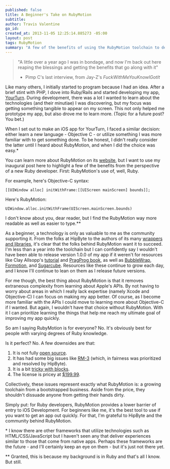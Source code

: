 ```yaml
---
published: false
title: A Beginner's Take on RubyMotion
subtitle:
author: Travis Valentine
ga_id:
created_at: 2013-11-05 12:25:14.885273 -05:00
layout: post
tags: RubyMotion
summary: "A few of the benefits of using the RubyMotion toolchain to develop iOS apps from a beginner's perspective."
---
```


>"A little over a year ago I was in bondage,
>and now I'm back out here reaping the blessings
>and getting the benefits that go along with it"
>- Pimp C's last interview, from Jay-Z's _FuckWithMeYouKnowIGotIt_

Like many others, I initially started to program because I had an idea. After a brief stint with PHP, I dove into Ruby/Rails and started developing my app, [YourTurn](http://yourturn.org). During development, there was a lot I wanted to learn about the technologies (and their minutiae) I was discovering, but my focus was getting something tangible to appear on my screen. This not only helped me prototype my app, but also drove me to learn more. (Topic for a future post? You bet.)

When I set out to make an iOS app for YourTurn, I faced a similar decision: either learn a new language - Objective C - or utilize something I was more familiar with to get something done. To be honest, I didn't really consider the latter until I heard about RubyMotion, and when I did the choice was easy.\*

You can learn more about RubyMotion on its [website](http://www.rubymotion.com/), but I want to use my inaugural post here to highlight a few of the benefits from the perspective of a new Ruby developer. First: RubyMotion's use of, well, Ruby.

For example, here's Objective-C syntax:

<pre><code class="language-objectivec">[[UIWindow alloc] initWithFrame:[[UIScreen mainScreen] bounds]];</code></pre>

Here's RubyMotion:

<pre><code class="language-ruby">UIWindow.alloc.initWithFrame(UIScreen.mainScreen.bounds)</code></pre>

I don't know about you, dear reader, but I find the RubyMotion way more readable as well as easier to type.\*\*

As a beginner, a technology is only as valuable to me as the community supporting it. From the folks at HipByte to the authors of its many [wrappers and libraries](http://rubymotion-wrappers.com/), it's clear that the folks behind RubyMotion want it to succeed. I'm less than a year into the toolchain but I can confidently say I wouldn't have been able to release version 1.0.0 of my app if it weren't for resources like Clay Allsopp's [tutorial](http://rubymotion-tutorial.com/) and [PragProg book](http://pragprog.com/book/carubym/), as well as [BubbleWrap](http://bubblewrap.io/), [Formotion](https://github.com/clayallsopp/formotion), and [Sugarcube](https://github.com/rubymotion/sugarcube). Resources like these continue to grow each day, and I know I'll continue to lean on them as I release future versions.

For me though, the best thing about RubyMotion is that it removes extraneous complexity from learning about Apple's APIs. By not having to worry about areas in which I really lack expertise (namely Xcode and Objective-C) I can focus on making my app better. Of course, as I become more familiar with the APIs I could move to learning more about Objective-C if I wanted. But again, I wouldn't have that choice without RubyMotion. With it I can prioritize learning the things that help me reach my ultimate goal of improving my app quickly.

So am I saying RubyMotion is for everyone? No. It's obviously best for people with varying degrees of Ruby knowledge.

Is it perfect? No. A few downsides are that:

1) It is not fully [open source](http://merbist.com/2012/05/04/macruby-on-ios-rubymotion-review/).
2) It has had some big issues like [RM-3](http://joshsymonds.com/blog/2013/06/26/why-im-not-using-rubymotion-in-production/) (which, in fairness was prioritized and resolved by HipByte).
3) It is a bit [tricky with blocks](https://groups.google.com/d/msg/rubymotion/-5QkGWvo9ew/epqVwJ2I7T8J).
4) The license is pricey at [$199.99](http://sites.fastspring.com/hipbyte/product/rubymotion).

Collectively, these issues represent exactly what RubyMotion is: a growing toolchain from a bootstrapped business. Aside from the price, they shouldn't dissuade anyone from getting their hands dirty.

Simply put: for Ruby developers, RubyMotion provides a lower barrier of entry to iOS Development. For beginners like me, it's the best tool to use if you want to get an app out quickly. For that, I'm grateful to HipByte and the community behind RubyMotion.

\* I know there are other frameworks that utilize technologies such as HTML/CSS/JavaScript but I haven't seen any that deliver experiences similar to those that come from native apps. Perhaps these frameworks are the future - and I'll certainly keep an eye on them - but it's just not there yet.

\*\* Granted, this is because my background is in Ruby and that's all I know. But still.